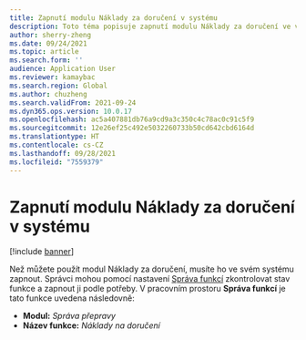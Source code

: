 ```yaml
---
title: Zapnutí modulu Náklady za doručení v systému
description: Toto téma popisuje zapnutí modulu Náklady za doručení ve vašem systému.
author: sherry-zheng
ms.date: 09/24/2021
ms.topic: article
ms.search.form: ''
audience: Application User
ms.reviewer: kamaybac
ms.search.region: Global
ms.author: chuzheng
ms.search.validFrom: 2021-09-24
ms.dyn365.ops.version: 10.0.17
ms.openlocfilehash: ac5a407881db76a9cd9a3c350c4c78ac0c91c5f9
ms.sourcegitcommit: 12e26ef25c492e5032260733b50cd642cbd6164d
ms.translationtype: HT
ms.contentlocale: cs-CZ
ms.lasthandoff: 09/28/2021
ms.locfileid: "7559379"
---
```

# <a name="turn-on-the-landed-cost-module-for-your-system"></a>Zapnutí modulu Náklady za doručení v systému

[!include [banner](../includes/banner.md)]

Než můžete použít modul Náklady za doručení, musíte ho ve svém systému zapnout. Správci mohou pomocí nastavení [Správa funkcí](../../fin-ops-core/fin-ops/get-started/feature-management/feature-management-overview.md) zkontrolovat stav funkce a zapnout ji podle potřeby. V pracovním prostoru **Správa funkcí** je tato funkce uvedena následovně:

- **Modul:** *Správa přepravy*
- **Název funkce:** *Náklady na doručení*
